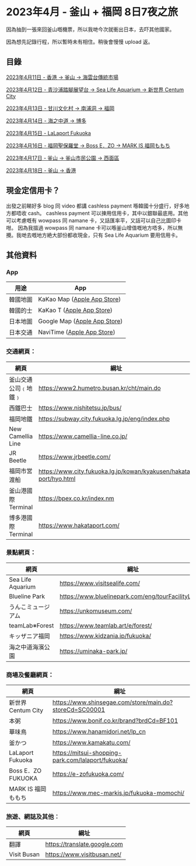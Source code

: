 # 2023年4月 - 釜山 + 福岡 8日7夜之旅

因為抽到一張來回釜山嘅機票，所以我哋今次就衝出日本，去吓其他國家。

因為想先記錄行程，所以暫時未有相住。稍後會慢慢 upload 返。

## 目錄

[2023年4月11日 - 香港 -> 釜山 -> 海雲台傳統市場](https://github.com/carlosclk/trips/blob/main/2023-04_Busan_n_Fukuoka/2023-04-11.md)

[2023年4月12日 - 青沙浦踏腳展望台 -> Sea Life Aquarium -> 新世界 Centum City](https://github.com/carlosclk/trips/blob/main/2023-04_Busan_n_Fukuoka/2023-04-12.md)

[2023年4月13日 - 甘川文化村 -> 南浦洞 -> 福岡](https://github.com/carlosclk/trips/blob/main/2023-04_Busan_n_Fukuoka/2023-04-13.md)

[2023年4月14日 - 海之中道 -> 博多](https://github.com/carlosclk/trips/blob/main/2023-04_Busan_n_Fukuoka/2023-04-14.md)

[2023年4月15日 - LaLaport Fukuoka](https://github.com/carlosclk/trips/blob/main/2023-04_Busan_n_Fukuoka/2023-04-15.md)

[2023年4月16日 - 福岡聖保羅堂 -> Boss E．ZO -> MARK IS 福岡ももち](https://github.com/carlosclk/trips/blob/main/2023-04_Busan_n_Fukuoka/2023-04-16.md)

[2023年4月17日 - 釜山 -> 釜山市民公園 -> 西面區](https://github.com/carlosclk/trips/blob/main/2023-04_Busan_n_Fukuoka/2023-04-17.md)

[2023年4月18日 - 釜山 -> 香港](https://github.com/carlosclk/trips/blob/main/2023-04_Busan_n_Fukuoka/2023-04-18.md)

## 現金定信用卡？

出發之前睇好多 blog 同 video 都講 cashless payment 喺韓國十分盛行，好多地方都唔收 cash。
cashless payment 可以揀用信用卡，其中以銀聯最底用。其他可以考慮嘅有 wowpass 同 namane 卡，又話匯率平，又話可以自己比圖印卡咁。
因為我搵過 wowpass 同 namane 卡可以喺釜山增值嘅地方唔多，所以無攪。我哋去嘅地方絶大部份都收現金，只有 Sea Life Aquarium 要用信用卡。

## 其他資料

### App
|用途|App|
|--|--|
|韓國地圖|KaKao Map ([Apple App Store](https://apps.apple.com/us/app/kakaomap-korea-no-1-map/id304608425))|
|韓國的士|KaKao T ([Apple App Store](https://apps.apple.com/us/app/kakao-t/id981110422))|
|日本地圖|Google Map ([Apple App Store](https://apps.apple.com/us/app/google-maps/id585027354))|
|日本交通|NaviTime ([Apple App Store](https://apps.apple.com/tw/app/%E4%B9%97%E6%8F%9Bnavitime-%E9%9B%BB%E8%BB%8A-%E3%83%90%E3%82%B9%E3%81%AE%E4%B9%97%E3%82%8A%E6%8F%9B%E3%81%88%E5%B0%82%E7%94%A8/id528532387))|

### 交通網頁：
|網頁|綱址|
|--|--|
|釜山交通公司﹙地鐵﹚|https://www2.humetro.busan.kr/cht/main.do|
|西鐵巴士|https://www.nishitetsu.jp/bus/|
|福岡地鐵|https://subway.city.fukuoka.lg.jp/eng/index.php|
|New Camellia Line|https://www.camellia-line.co.jp/|
|JR Beetle|https://www.jrbeetle.com/|
|福岡市営渡船|https://www.city.fukuoka.lg.jp/kowan/kyakusen/hakata-port/hyo.html|
|釜山港國際 Terminal|https://bpex.co.kr/index.nm|
|博多港國際 Terminal|https://www.hakataport.com/|

### 景點網頁：
|網頁|綱址|
|--|--|
|Sea Life Aquarium|https://www.visitsealife.com/|
|Blueline Park|https://www.bluelinepark.com/eng/tourFacilityList.do|
|うんこミュージアム|https://unkomuseum.com/|
|teamLab※Forest|https://www.teamlab.art/e/forest/|
|キッザニア福岡|https://www.kidzania.jp/fukuoka/|
|海之中道海濱公園|https://uminaka-park.jp/|

### 商場及餐廳網頁：
|網頁|綱址|
|--|--|
|新世界 Centum City|https://www.shinsegae.com/store/main.do?storeCd=SC00001|
|本粥|https://www.bonif.co.kr/brand?brdCd=BF101|
|華味鳥|https://www.hanamidori.net/lp_cn|
|釜かつ|https://www.kamakatu.com/|
|LaLaport Fukuoka|https://mitsui-shopping-park.com/lalaport/fukuoka/|
|Boss E．ZO FUKUOKA|https://e-zofukuoka.com/|
|MARK IS 福岡ももち|https://www.mec-markis.jp/fukuoka-momochi/|

### 旅遊、網誌及其他︰
|網頁|綱址|
|--|--|
|翻譯|https://translate.google.com|
|Visit Busan|https://www.visitbusan.net/|
